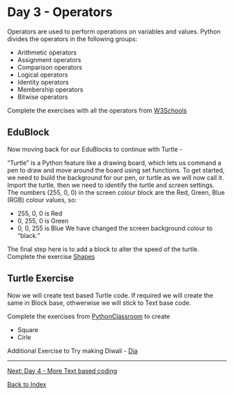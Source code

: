 
# Day 3 - Operators 

Operators are used to perform operations on variables and values. Python divides the operators in the following groups:

- Arithmetic operators
- Assignment operators
- Comparison operators
- Logical operators
- Identity operators
- Membership operators
- Bitwise operators

Complete the exercises with all the operators from [W3Schools](https://www.w3schools.com/python/python_operators.asp)

## EduBlock 
Now moving back for our EduBlocks to continue with Turtle - 

“Turtle” is a Python feature like a drawing board, which lets us command a pen to draw and move around the board using set functions.
To get started, we need to build the background for our pen, or turtle as we will now call it.
Import the turtle, then we need to identify the turtle and screen settings.
The numbers (255, 0, 0) in the screen colour block are the Red, Green, Blue (RGB) colour values, so:
- 255, 0, 0 is Red
- 0, 255, 0 is Green
- 0, 0, 255 is Blue
We have changed the screen background colour to “black.”

The final step here is to add a block to alter the speed of the turtle. 
Complete the exercise [Shapes](https://digital.wings.uk.barclays/media/sr4gtkna/2-drawing-shapes-with-edublocks-v2.pdf)


## Turtle Exercise 
Now we will create text based Turtle code. If required we will create the same in Block base, othwerwise we will stick to Text base code.

Complete the exercises from  [PythonClassroom](https://www.pythonclassroom.com/turtle-graphics/turtle-example) to create 
- Square
- Cirle

Additional Exercise to Try making Diwali - [Dia](https://www.youtube.com/watch?v=HRHxsZK5oO4) 




---
[Next: Day 4 - More Text based coding](04-day04.md)

[Back to Index](index.md)
